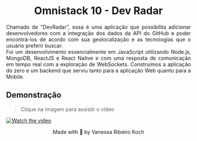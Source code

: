 <h1 align="center">
Omnistack 10 - Dev Radar
</h1>

<p align="justify">
Chamado de "DevRadar", essa é uma aplicação que possibilita adicionar desenvolvedores com a integração dos dados da API do GitHub e poder encontrá-los 
de acordo com sua geolocalização e as tecnologias que o usuário preferir buscar. <br />
Foi um desenvolvimento essencialmente em JavaScript utilizando Node.js, MongoDB, ReactJS e React Native e com uma resposta de comunicação em tempo real 
com a exploração de WebSockets. Construímos a aplicação do zero e um backend que serviu tanto para a aplicação Web quanto para a Mobile.
</p>

## Demonstração
<blockquote>Clique na imagem para assistir o vídeo</blockquote>

[![Watch the video](https://media-exp1.licdn.com/dms/image/C4D05AQEb8qPp__bbmg/feedshare-captions-thumbnails-dualWrite-inhouse-videocover_high/0?e=1595181600&v=beta&t=DZ56XBYF08alXsFSdaZax3Vcn-xuQsWLfxh8kxa90UM)](https://www.linkedin.com/posts/vanessa-ribeiro-koch-134792b8_javascript-nodejs-reactnative-activity-6624502835436371968-Po9N)

<p align="center">
  Made with 💖 by Vanessa Ribeiro Koch
</p>
